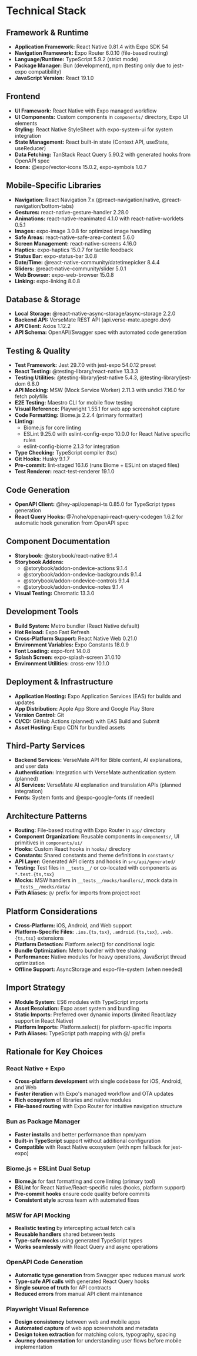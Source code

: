 # Technical Stack

## Framework & Runtime

- **Application Framework:** React Native 0.81.4 with Expo SDK 54
- **Navigation Framework:** Expo Router 6.0.10 (file-based routing)
- **Language/Runtime:** TypeScript 5.9.2 (strict mode)
- **Package Manager:** Bun (development), npm (testing only due to jest-expo compatibility)
- **JavaScript Version:** React 19.1.0

## Frontend

- **UI Framework:** React Native with Expo managed workflow
- **UI Components:** Custom components in `components/` directory, Expo UI elements
- **Styling:** React Native StyleSheet with expo-system-ui for system integration
- **State Management:** React built-in state (Context API, useState, useReducer)
- **Data Fetching:** TanStack React Query 5.90.2 with generated hooks from OpenAPI spec
- **Icons:** @expo/vector-icons 15.0.2, expo-symbols 1.0.7

## Mobile-Specific Libraries

- **Navigation:** React Navigation 7.x (@react-navigation/native, @react-navigation/bottom-tabs)
- **Gestures:** react-native-gesture-handler 2.28.0
- **Animations:** react-native-reanimated 4.1.0 with react-native-worklets 0.5.1
- **Images:** expo-image 3.0.8 for optimized image handling
- **Safe Areas:** react-native-safe-area-context 5.6.0
- **Screen Management:** react-native-screens 4.16.0
- **Haptics:** expo-haptics 15.0.7 for tactile feedback
- **Status Bar:** expo-status-bar 3.0.8
- **Date/Time:** @react-native-community/datetimepicker 8.4.4
- **Sliders:** @react-native-community/slider 5.0.1
- **Web Browser:** expo-web-browser 15.0.8
- **Linking:** expo-linking 8.0.8

## Database & Storage

- **Local Storage:** @react-native-async-storage/async-storage 2.2.0
- **Backend API:** VerseMate REST API (api.verse-mate.apegro.dev)
- **API Client:** Axios 1.12.2
- **API Schema:** OpenAPI/Swagger spec with automated code generation

## Testing & Quality

- **Test Framework:** Jest 29.7.0 with jest-expo 54.0.12 preset
- **React Testing:** @testing-library/react-native 13.3.3
- **Testing Utilities:** @testing-library/jest-native 5.4.3, @testing-library/jest-dom 6.8.0
- **API Mocking:** MSW (Mock Service Worker) 2.11.3 with undici 7.16.0 for fetch polyfills
- **E2E Testing:** Maestro CLI for mobile flow testing
- **Visual Reference:** Playwright 1.55.1 for web app screenshot capture
- **Code Formatting:** Biome.js 2.2.4 (primary formatter)
- **Linting:**
  - Biome.js for core linting
  - ESLint 9.25.0 with eslint-config-expo 10.0.0 for React Native specific rules
  - eslint-config-biome 2.1.3 for integration
- **Type Checking:** TypeScript compiler (tsc)
- **Git Hooks:** Husky 9.1.7
- **Pre-commit:** lint-staged 16.1.6 (runs Biome + ESLint on staged files)
- **Test Renderer:** react-test-renderer 19.1.0

## Code Generation

- **OpenAPI Client:** @hey-api/openapi-ts 0.85.0 for TypeScript types generation
- **React Query Hooks:** @7nohe/openapi-react-query-codegen 1.6.2 for automatic hook generation from OpenAPI spec

## Component Documentation

- **Storybook:** @storybook/react-native 9.1.4
- **Storybook Addons:**
  - @storybook/addon-ondevice-actions 9.1.4
  - @storybook/addon-ondevice-backgrounds 9.1.4
  - @storybook/addon-ondevice-controls 9.1.4
  - @storybook/addon-ondevice-notes 9.1.4
- **Visual Testing:** Chromatic 13.3.0

## Development Tools

- **Build System:** Metro bundler (React Native default)
- **Hot Reload:** Expo Fast Refresh
- **Cross-Platform Support:** React Native Web 0.21.0
- **Environment Variables:** Expo Constants 18.0.9
- **Font Loading:** expo-font 14.0.8
- **Splash Screen:** expo-splash-screen 31.0.10
- **Environment Utilities:** cross-env 10.1.0

## Deployment & Infrastructure

- **Application Hosting:** Expo Application Services (EAS) for builds and updates
- **App Distribution:** Apple App Store and Google Play Store
- **Version Control:** Git
- **CI/CD:** GitHub Actions (planned) with EAS Build and Submit
- **Asset Hosting:** Expo CDN for bundled assets

## Third-Party Services

- **Backend Services:** VerseMate API for Bible content, AI explanations, and user data
- **Authentication:** Integration with VerseMate authentication system (planned)
- **AI Services:** VerseMate AI explanation and translation APIs (planned integration)
- **Fonts:** System fonts and @expo-google-fonts (if needed)

## Architecture Patterns

- **Routing:** File-based routing with Expo Router in `app/` directory
- **Component Organization:** Reusable components in `components/`, UI primitives in `components/ui/`
- **Hooks:** Custom React hooks in `hooks/` directory
- **Constants:** Shared constants and theme definitions in `constants/`
- **API Layer:** Generated API clients and hooks in `src/api/generated/`
- **Testing:** Test files in `__tests__/` or co-located with components as `*.test.{ts,tsx}`
- **Mocks:** MSW handlers in `__tests__/mocks/handlers/`, mock data in `__tests__/mocks/data/`
- **Path Aliases:** `@/` prefix for imports from project root

## Platform Considerations

- **Cross-Platform:** iOS, Android, and Web support
- **Platform-Specific Files:** `.ios.{ts,tsx}`, `.android.{ts,tsx}`, `.web.{ts,tsx}` extensions
- **Platform Detection:** Platform.select() for conditional logic
- **Bundle Optimization:** Metro bundler with tree shaking
- **Performance:** Native modules for heavy operations, JavaScript thread optimization
- **Offline Support:** AsyncStorage and expo-file-system (when needed)

## Import Strategy

- **Module System:** ES6 modules with TypeScript imports
- **Asset Resolution:** Expo asset system and bundling
- **Static Imports:** Preferred over dynamic imports (limited React.lazy support in React Native)
- **Platform Imports:** Platform.select() for platform-specific imports
- **Path Aliases:** TypeScript path mapping with @/ prefix

## Rationale for Key Choices

### React Native + Expo
- **Cross-platform development** with single codebase for iOS, Android, and Web
- **Faster iteration** with Expo's managed workflow and OTA updates
- **Rich ecosystem** of libraries and native modules
- **File-based routing** with Expo Router for intuitive navigation structure

### Bun as Package Manager
- **Faster installs** and better performance than npm/yarn
- **Built-in TypeScript** support without additional configuration
- **Compatible** with React Native ecosystem (with npm fallback for jest-expo)

### Biome.js + ESLint Dual Setup
- **Biome.js** for fast formatting and core linting (primary tool)
- **ESLint** for React Native/React-specific rules (hooks, platform support)
- **Pre-commit hooks** ensure code quality before commits
- **Consistent style** across team with automated fixes

### MSW for API Mocking
- **Realistic testing** by intercepting actual fetch calls
- **Reusable handlers** shared between tests
- **Type-safe mocks** using generated TypeScript types
- **Works seamlessly** with React Query and async operations

### OpenAPI Code Generation
- **Automatic type generation** from Swagger spec reduces manual work
- **Type-safe API calls** with generated React Query hooks
- **Single source of truth** for API contracts
- **Reduced errors** from manual API client maintenance

### Playwright Visual Reference
- **Design consistency** between web and mobile apps
- **Automated capture** of web app screenshots and metadata
- **Design token extraction** for matching colors, typography, spacing
- **Journey documentation** for understanding user flows before mobile implementation
